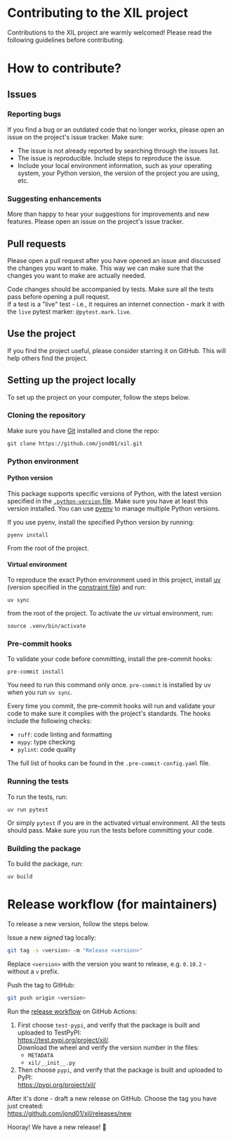 # Contributing to the XIL project
Contributions to the XIL project are warmly welcomed! Please read the following
guidelines before contributing.

# How to contribute?

## Issues

### Reporting bugs
If you find a bug or an outdated code that no longer works, please open an issue on the
project's issue tracker.
Make sure:
- The issue is not already reported by searching through the issues list.
- The issue is reproducible. Include steps to reproduce the issue.
- Include your local environment information, such as your operating system, your
  Python version, the version of the project you are using, etc.

### Suggesting enhancements
More than happy to hear your suggestions for improvements and new features. Please open
an issue on the project's issue tracker.

## Pull requests
Please open a pull request after you have opened an issue and discussed the changes
you want to make. This way we can make sure that the changes you want to make are
actually needed.

Code changes should be accompanied by tests. Make sure all the tests pass before opening
a pull request.  
If a test is a "live" test - i.e., it requires an internet connection - mark it with the
`live` pytest marker: `@pytest.mark.live`.

## Use the project
If you find the project useful, please consider starring it on GitHub. This will help
others find the project.

## Setting up the project locally
To set up the project on your computer, follow the steps below.

### Cloning the repository
Make sure you have [Git](https://git-scm.com/) installed and clone the repo:
```shell
git clone https://github.com/jond01/xil.git
```

### Python environment
#### Python version
This package supports specific versions of Python, with the latest version specified in
the [`.python-version` file](.python-version). Make sure you have at least this version
installed. You can use [pyenv](https://github.com/pyenv/pyenv) to manage multiple
Python versions.

If you use pyenv, install the specified Python version by running:
```shell
pyenv install
```
From the root of the project.

#### Virtual environment
To reproduce the exact Python environment used in this project, install
[uv](https://docs.astral.sh/uv/) (version specified in the
[constraint file](.github/workflows/uv-constraint.txt)) and run:
```shell
uv sync
```
from the root of the project.
To activate the uv virtual environment, run:
```shell
source .venv/bin/activate
```

### Pre-commit hooks
To validate your code before committing, install the pre-commit hooks:
```shell
pre-commit install
```
You need to run this command only once.
`pre-commit` is installed by uv when you run `uv sync`.

Every time you commit, the pre-commit hooks will run and validate your code to make
sure it complies with the project's standards. The hooks include the following
checks:
- `ruff`: code linting and formatting
- `mypy`: type checking
- `pylint`: code quality

The full list of hooks can be found in the `.pre-commit-config.yaml` file.

### Running the tests
To run the tests, run:
```shell
uv run pytest
```
Or simply `pytest` if you are in the activated virtual environment.
All the tests should pass. Make sure you run the tests before committing your code.

### Building the package

To build the package, run:
```shell
uv build
```

# Release workflow (for maintainers)

To release a new version, follow the steps below.

Issue a new *signed* tag locally:
```sh
git tag -s <version> -m "Release <version>"
```
Replace `<version>` with the version you want to release, e.g. `0.10.2` - without a `v`
prefix.

Push the tag to GitHub:
```sh
git push origin <version>
```

Run the [release workflow](https://github.com/jond01/xil/actions/workflows/release.yml) on GitHub Actions:
1. First choose `test-pypi`, and verify that the package is built and uploaded to
   TestPyPI:  
   https://test.pypi.org/project/xil/.  
   Download the wheel and verify the version number in the files:
   * `METADATA`
   * `xil/__init__.py`
2. Then choose `pypi`, and verify that the package is built and uploaded to PyPI:  
   https://pypi.org/project/xil/

After it's done - draft a new release on GitHub. Choose the tag you have just created:  
https://github.com/jond01/xil/releases/new

Hooray! We have a new release! 🎉
